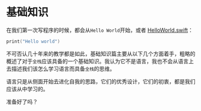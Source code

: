 # 基础知识

在我们第一次写程序的时候，都会从`Hello World`开始，或者 [HelloWorld.swift](https://github.com/icepy/perform-ebook/blob/master/HelloWorld.swift)：

```Swift
print("Hello world")
```
不可否认几十年来的教学都是如此，基础知识篇主要从以下几个方面着手，粗略的概述了对于`全栈`应该具备的一个基础知识。我认为它不是语言，我也不会从语言上去描述我们该怎么学习语言而具备`全栈`的思维。

语言只是从侧面开始去进化自我的思路，它们的优秀设计，它们的初衷，都是我们应该从中学习的。

准备好了吗？